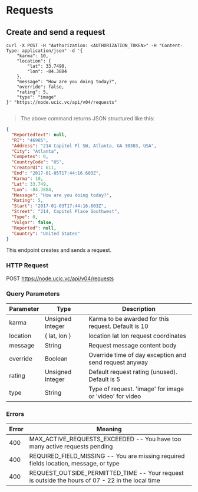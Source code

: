 # Requests 

## Create and send a request 

```shell
curl -X POST -H "Authorization: <AUTHORIZATION_TOKEN>" -H "Content-Type: application/json" -d '{
    "karma": 10,
    "location": {
        "lat": 33.7490,
        "lon": -84.3884
    },
    "message": "How are you doing today?",
    "override": false,
    "rating": 5,
    "type": "image"
}' "https://node.ucic.vc/api/v04/requests"
```

```javascript
```

> The above command returns JSON structured like this:

```json
{
  "ReportedText": null,
  "RI": "46985",
  "Address": "214 Capitol Pl SW, Atlanta, GA 30303, USA",
  "City": "Atlanta",
  "Competes": 0,
  "CountryCode": "US",
  "CreatorUI": 611,
  "End": "2017-01-05T17:44:16.603Z",
  "Karma": 10,
  "Lat": 33.749,
  "Lon": -84.3884,
  "Message": "How are you doing today?",
  "Rating": 5,
  "Start": "2017-01-03T17:44:16.603Z",
  "Street": "214, Capitol Place Southwest",
  "Type": 0,
  "Vulgar": false,
  "Reported": null,
  "Country": "United States"
}
```

This endpoint creates and sends a request.

### HTTP Request

POST https://node.ucic.vc/api/v04/requests

### Query Parameters

Parameter | Type | Description
--------- | ---- | -----------
karma | Unsigned Integer | Karma to be awarded for this request. Default is 10
location | { lat, lon } | location lat lon request coordinates
message | String | Request message content body
override | Boolean | Override time of day exception and send request anyway
rating | Unsigned Integer | Default request rating (unused). Default is 5
type | String | Type of request.  'image' for image or 'video' for video

### Errors
Error | Meaning
---------- | -------
400 | MAX_ACTIVE_REQUESTS_EXCEEDED -- You have too many active requests pending
400 | REQUIRED_FIELD_MISSING -- You are missing required fields location, message, or type
400 | REQUEST_OUTSIDE_PERMITTED_TIME -- Your request is outside the hours of 07 - 22 in the local time

